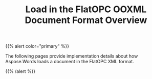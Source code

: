 ﻿---
title: Load in the FlatOPC OOXML Document Format Overview
description: "Aspose.Words for .NET allows you to work with various features supported on FlatOPC format import."
type: docs
weight: 70
url: /net/load-in-the-flatopc-ooxml-document-format-overview/
---

{{% alert color="primary" %}} 

The following pages provide implementation details about how Aspose.Words loads a document in the FlatOPC XML format.

{{% /alert %}}
